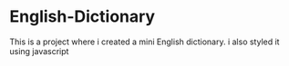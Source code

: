 # English-Dictionary
This is a project where i created a mini English dictionary. i also styled it using javascript
